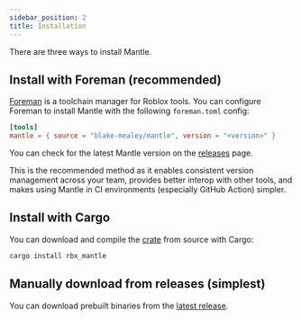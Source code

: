 ```yaml
---
sidebar_position: 2
title: Installation
---
```


There are three ways to install Mantle.

## Install with Foreman (recommended)

[Foreman](https://github.com/Roblox/foreman#readme) is a toolchain manager for Roblox tools. You can
configure Foreman to install Mantle with the following `foreman.toml` config:

```toml
[tools]
mantle = { source = "blake-mealey/mantle", version = "<version>" }
```

You can check for the latest Mantle version on the
[releases](https://github.com/blake-mealey/mantle/releases) page.

This is the recommended method as it enables consistent version management across your team,
provides better interop with other tools, and makes using Mantle in CI environments (especially GitHub
Action) simpler.

## Install with Cargo

You can download and compile the [crate](https://crates.io/crates/rbx_mantle) from source with Cargo:

```sh
cargo install rbx_mantle
```

## Manually download from releases (simplest)

You can download prebuilt binaries from the [latest
release](https://github.com/blake-mealey/mantle/releases).

